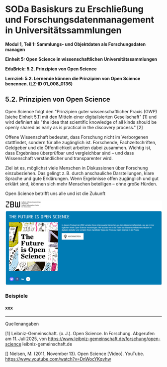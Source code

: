 <!--

author: Canan Hastik 
author: 
email:    
version:  v1
language: DE
lizenz: cc by
modultitel: Modul 1, Teil 1: Sammlungs- und Objektdaten als Forschungsdaten managen
eineit: 5
einheitstitel: Open Science in wissenschaftlichen Universitätssammlungen
lernziele:
* Lernende können Kodizes und Leitlinen zur Guten Wissenschaftlichen Praxis benennen. (LZ-ID 05_011_1031)

icon:     https://raw.githubusercontent.com/chastik/Beratung_Dateityp_Bild/refs/heads/main/SODa-Logo_full.svg
link:     https://raw.githubusercontent.com/chastik/Beratung/refs/heads/main/soda.css

comment:  WissKi SODA OERs

-->

# SODa Basiskurs zu Erschließung und Forschungsdatenmanagement in Universitätssammlungen

**Modul 1, Teil 1: Sammlungs- und Objektdaten als Forschungsdaten managen**

**Einheit 5: Open Science in wissenschaftlichen Universitätssammlungen**

**EduBrick: 5.2. Prinzipien von Open Science**

**Lernziel: 5.2. Lernende können die Prinzipien von Open Science benennen. (LZ-ID 01_008_0136)**


## 5.2. Prinzipien von Open Science

Open Science folgt den "Prinzipien guter wissenschaftlicher Praxis (GWP) [siehe Einheit 5.1] mit den Mitteln einer digitalisierten Gesellschaft" [1] und wird definiert als "the idea that scientific knowledge of all kinds should be openly shared as early as is practical in the discovery process." [2] 

Offene Wissenschaft bedeutet, dass Forschung nicht im Verborgenen stattfindet, sondern für alle zugänglich ist. Forschende, Fachzeitschriften, Geldgeber und die Öffentlichkeit arbeiten dabei zusammen. Wichtig ist, dass Ergebnisse überprüfbar und vergleichbar sind – und dass Wissenschaft verständlicher und transparenter wird.

Ziel ist es, möglichst viele Menschen in Diskussionen über Forschung einzubeziehen. Das gelingt z. B. durch anschauliche Darstellungen, klare Sprache und gute Erklärungen. Wenn Ergebnisse offen zugänglich und gut erklärt sind, können sich mehr Menschen beteiligen – ohne große Hürden.

Open Science betrifft uns alle und ist die Zukunft

 
 ![](https://raw.githubusercontent.com/chastik/SODa-Basiskurs/main/img/future_is_open_science.png)<!--width="70%"-->

 


### Beispiele


#### xxx



-----------
Quellenangaben

[1]  Leibniz-Gemeinschaft. (o. J.). Open Science. In Forschung. Abgerufen am 11. Juli 2025, von https://www.leibniz-gemeinschaft.de/forschung/open-science
leibniz-gemeinschaft.de

[] Nielsen, M. (2011, November 13). Open Science [Video]. YouTube. https://www.youtube.com/watch?v=DnWocYKqvhw

